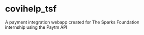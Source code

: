 # covihelp_tsf
 A payment integration webapp created for The Sparks Foundation internship using the Paytm API
